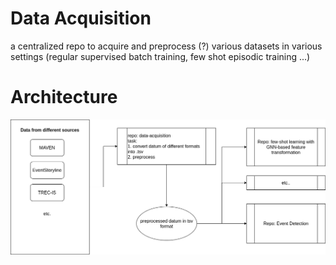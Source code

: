 # Data Acquisition

a centralized repo to acquire and preprocess (?) various datasets in various settings (regular supervised batch training, few shot episodic training ...)


# Architecture

![architecture](./architecture.drawio.png)
